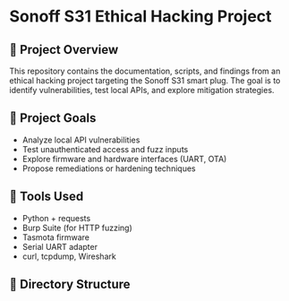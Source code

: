 # Sonoff S31 Ethical Hacking Project

## 📌 Project Overview
This repository contains the documentation, scripts, and findings from an ethical hacking project targeting the Sonoff S31 smart plug. The goal is to identify vulnerabilities, test local APIs, and explore mitigation strategies.

## 🧪 Project Goals
- Analyze local API vulnerabilities
- Test unauthenticated access and fuzz inputs
- Explore firmware and hardware interfaces (UART, OTA)
- Propose remediations or hardening techniques

## 🧰 Tools Used
- Python + requests
- Burp Suite (for HTTP fuzzing)
- Tasmota firmware
- Serial UART adapter
- curl, tcpdump, Wireshark

## 📂 Directory Structure
